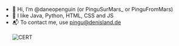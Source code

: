 - 👋 Hi, I’m @daneopenguin (or PinguSurMars_ or PinguFromMars)
- 👀 I like Java, Python, HTML, CSS and JS
- 📬 To contact me, use pingu@denisland.de</br></br>
![CERT](https://img.shields.io/badge/certified%20penguin-yes-yellow)

